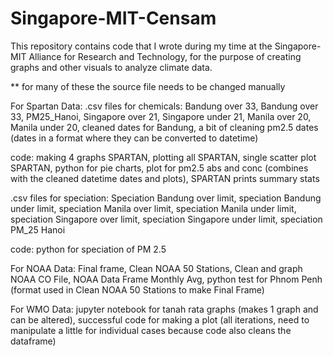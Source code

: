 # Singapore-MIT-Censam
This repository contains code that I wrote during my time at the Singapore-MIT Alliance for Research and Technology, for the purpose of creating graphs and other visuals to analyze climate data.

** for many of these the source file needs to be changed manually 

For Spartan Data:
.csv files for chemicals:
Bandung over 33, Bandung over 33, PM25_Hanoi, Singapore over 21, Singapore under 21, Manila over 20, Manila under 20, cleaned dates for Bandung, a bit of cleaning pm2.5 dates (dates in a format where they can be converted to datetime)

code:
making 4 graphs SPARTAN, plotting all SPARTAN, single scatter plot SPARTAN, python for pie charts, plot for pm2.5 abs and conc (combines with the cleaned datetime dates and plots), SPARTAN prints summary stats 

.csv files for speciation:
Speciation Bandung over limit, speciation Bandung under limit, speciation Manila over limit, speciation Manila under limit, speciation Singapore over limit, speciation Singapore under limit, speciation PM_25 Hanoi

code:
python for speciation of PM 2.5

For NOAA Data:
Final frame, Clean NOAA 50 Stations, Clean and graph NOAA CO File, NOAA Data Frame Monthly Avg, python test for Phnom Penh (format used in Clean NOAA 50 Stations to make Final Frame)



For WMO Data:
jupyter notebook for tanah rata graphs (makes 1 graph and can be altered), successful code for making a plot (all iterations, need to manipulate a little for individual cases because code also cleans the dataframe)
